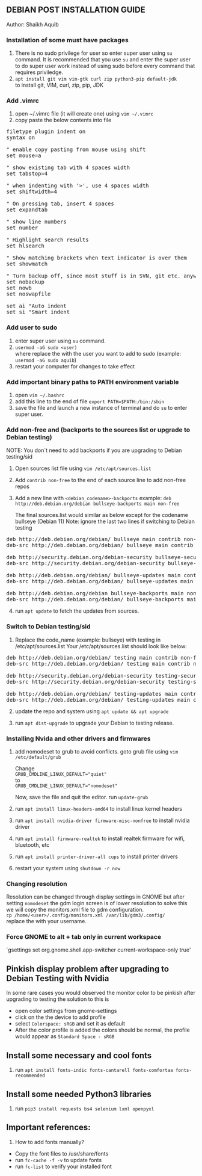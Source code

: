 ## DEBIAN POST INSTALLATION GUIDE

Author: Shaikh Aquib


### Installation of some must have packages
1) There is no sudo privilege for user so enter super user using
`su` command. It is recommended that you use `su` and enter the super user to do super user work instead of using sudo before every command that requires priviledge.
2) `apt install git vim vim-gtk curl zip python3-pip default-jdk` <br/>to install git, VIM, curl, zip, pip, JDK


### Add .vimrc
1) open ~/.vimrc file (it will create one) using `vim ~/.vimrc`
2) copy paste the below contents into file<br/>

<pre>
filetype plugin indent on
syntax on

" enable copy pasting from mouse using shift
set mouse=a

" show existing tab with 4 spaces width
set tabstop=4

" when indenting with '>', use 4 spaces width
set shiftwidth=4

" On pressing tab, insert 4 spaces
set expandtab

" show line numbers
set number

" Highlight search results
set hlsearch

" Show matching brackets when text indicator is over them
set showmatch

" Turn backup off, since most stuff is in SVN, git etc. anyway...
set nobackup
set nowb
set noswapfile

set ai "Auto indent
set si "Smart indent
</pre>

### Add user to sudo
1) enter super user using `su` command.
2) `usermod -aG sudo <user)` <br/> where replace the <user> with the user you want to add to sudo
   (example: `usermod -aG sudo aquib`)
3) restart your computer for changes to take effect


### Add important binary paths to PATH environment variable
1) open `vim ~/.bashrc`
2) add this line to the end of file `export PATH=$PATH:/bin:/sbin`
3) save the file and launch a new instance of terminal and do `su` to enter super user.


### Add non-free and (backports to the sources list or upgrade to Debian testing)
NOTE: You don`t need to add backports if you are upgrading to Debian testing/sid

1) Open sources list file using `vim /etc/apt/sources.list`
2) Add `contrib non-free` to the end of each source line to add non-free repos
3) Add a new line with `<debian_codename>-backports`
   example: `deb http://deb.debian.org/debian bullseye-backports main non-free`

   The final sources.list would similar as below except for the codename bullseye (Debian 11)
   Note: ignore the last two lines if switching to Debian testing
<pre>
deb http://deb.debian.org/debian/ bullseye main contrib non-free
deb-src http://deb.debian.org/debian/ bullseye main contrib non-free

deb http://security.debian.org/debian-security bullseye-security main contrib non-free
deb-src http://security.debian.org/debian-security bullseye-security main contrib non-free

deb http://deb.debian.org/debian/ bullseye-updates main contrib non-free
deb-src http://deb.debian.org/debian/ bullseye-updates main contrib non-free

deb http://deb.debian.org/debian bullseye-backports main non-free
deb-src http://deb.debian.org/debian/ bullseye-backports main non-free
</pre>
4) run `apt update` to fetch the updates from sources.


### Switch to Debian testing/sid 
1) Replace the code_name (example: bullseye) with testing in /etc/apt/sources.list
   Your /etc/apt/sources.list should look like below:
<pre>
deb http://deb.debian.org/debian/ testing main contrib non-free
deb-src http://deb.debian.org/debian/ testing main contrib non-free

deb http://security.debian.org/debian-security testing-security main contrib non-free
deb-src http://security.debian.org/debian-security testing-security main contrib non-free

deb http://deb.debian.org/debian/ testing-updates main contrib non-free
deb-src http://deb.debian.org/debian/ testing-updates main contrib non-free
</pre>
2) update the repo and system using `apt update && apt upgrade`

3) run `apt dist-upgrade` to upgrade your Debian to testing release.


### Installing Nvida and other drivers and firmwares
1) add nomodeset to grub to avoid conflicts.
   goto grub file using
   `vim /etc/default/grub`
 
   Change<br>`GRUB_CMDLINE_LINUX_DEFAULT="quiet"`
   <br>to</br>
   `GRUB_CMDLINE_LINUX_DEFAULT="nomodeset"`

   Now, save the file and quit the editor.
   run `update-grub`

2) run `apt install linux-headers-amd64` to install linux kernel headers
3) run `apt install nvidia-driver firmware-misc-nonfree` to install nvidia driver
4) run `apt install firmware-realtek` to install realtek firmware for wifi, bluetooth, etc
5) run `apt install printer-driver-all cups` to install printer drivers
6) restart your system using `shutdown -r now`


### Changing resolution
Resolution can be changed through display settings in GNOME
but after setting `nomodeset` the gdm login screen is of lower resolution
to solve this we will copy the monitors.xml file to gdm configuration. <br/>
`cp /home/<user>/.config/monitors.xml /var/lib/gdm3/.config/`
<br>replace the <user> with your username.


### Force GNOME to alt + tab only in current workspace
`gsettings set org.gnome.shell.app-switcher current-workspace-only true'


## Pinkish display problem after upgrading to Debian Testing with Nvidia
In some rare cases you would observed the monitor color to be pinkish after upgrading to testing
the solution to this is 
- open color settings from gnome-settings
- click on the the device to add profile
- select `Colorspace: sRGB` and set it as default
- After the color profile is added the colors should be normal, the profile would appear as 
`Standard Space - sRGB`


## Install some necessary and cool fonts
1) run `apt install fonts-indic fonts-cantarell fonts-comfortaa fonts-recommended`

## Install some needed Python3 libraries
1) run `pip3 install requests bs4 selenium lxml openpyxl`


## Important references:
1) How to add fonts manually?
- Copy the font files to /usr/share/fonts</br>
- run `fc-cache -f -v` to update fonts</br>
- run `fc-list` to verify your installed font
